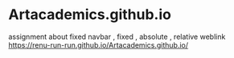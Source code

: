 # Artacademics.github.io
assignment about fixed navbar , fixed , absolute , relative weblink https://renu-run-run.github.io/Artacademics.github.io/
